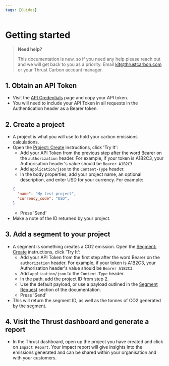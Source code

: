 ```yaml
---
tags: [Guides]
---
```


# Getting started

> **Need help?**
>
> This documentation is new, so if you need any help please reach out and we will get back to you as a priority. Email kit@thrustcarbon.com or your Thrust Carbon account manager.

## 1. Obtain an API Token

- Visit the [API Credentials](https://www.thrustcarbon.com/account/api-credential) page and copy your API token.
- You will need to include your API Token in all requests in the Authentication header as a Bearer token.

## 2. Create a project

- A project is what you will use to hold your carbon emissions calculations.
-   Open the [Project: Create](https://stoplight.io/p/docs/gh/kitbrennan90/thrust-docs/calculator/calculator.v1.json/paths/~1projects/post?srn=gh/kitbrennan90/thrust-docs/calculator/calculator.v1.json/paths/~1projects/post) instructions, click 'Try It':
    - Add your API Token from the previous step after the word Bearer on the `authorization` header. For example, if your token is A1B2C3, your Authorisation header's value should be `Bearer A1B2C3`.
    - Add `application/json` to the `Content-Type` header.
    - In the body properties, add your project name, an optional description, and enter USD for your currency.  For example:
    ```json
    {
      "name": "My test project",
      "currency_code": "USD",
    }
    ```
    - Press 'Send'
- Make a note of the ID returned by your project.

## 3. Add a segment to your project

-   A segment is something creates a CO2 emission.
    Open the [Segment: Create](https://stoplight.io/p/docs/gh/kitbrennan90/thrust-docs/calculator/calculator.v1.json/paths/~1projects~1%7BprojectId%7D~1segments/post?srn=gh/kitbrennan90/thrust-docs/calculator/calculator.v1.json/paths/~1projects~1{projectId}~1segments/post) instructions, click 'Try It':
    - Add your API Token from the first step after the word Bearer on the `authorization` header. For example, if your token is A1B2C3, your Authorisation header's value should be `Bearer A1B2C3`.
    - Add `application/json` to the `Content-Type` header.
    - In the path, add the project ID from step 2.
    - Use the default payload, or use a payload outlined in the [Segment Request](https://stoplight.io/p/docs/gh/kitbrennan90/thrust-docs/models/segment%20requests/segment-request.v1.yaml?srn=gh/kitbrennan90/thrust-docs/models/segment%20requests/segment-request.v1.yaml) section of the documentation.
    - Press 'Send'
- This will return the segment ID, as well as the tonnes of CO2 generated by the segment.

## 4. Visit the Thrust dashboard and generate a report

- In the Thrust dashboard, open up the project you have created and click on `Impact Report`. Your impact report will give insights into the emissions generated and can be shared within your organisation and with your customers.
